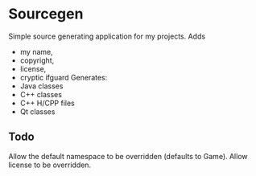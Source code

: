 # Sourcegen
Simple source generating application for my projects.
Adds 
* my name,
* copyright, 
* license, 
* cryptic ifguard
Generates:
* Java classes
* C++ classes
* C++ H/CPP files
* Qt classes

## Todo
Allow the default namespace to be overridden (defaults to Game).
Allow license to be overridden.